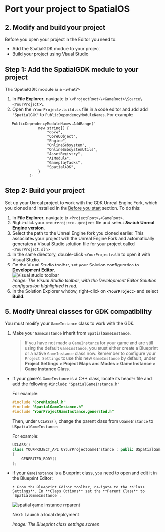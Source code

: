 # Port your project to SpatialOS

## 2. Modify and build your project

Before you open your project in the Editor you need to: 
* Add the SpatialGDK module to your project
* Build your project using Visual Studio

<!--- **Note:**  If you built the Unreal Engine Fork manually, you must clone and set up the GDK plugin by following the [manual GDK installation instructions]({{urlRoot}}/content/manual-engine-build#installing-the-spatialos-gdk-for-unreal) before you follow the rest of this guide.</br> --->

## Step 1: Add the SpatialGDK module to your project

The SpatialGDK module is a <what?>

1. In **File Explorer**, navigate to `\<ProjectRoot>\<GameRoot>\Source\<YourProject>\`.
1. Open the `<YourProject>.build.cs` file in a code editor and add add `"SpatialGDK"` to `PublicDependencyModuleNames`.
For example:  

```
   PublicDependencyModuleNames.AddRange(`
               new string[] {
                   "Core",
                   "CoreUObject",
                   "Engine",
                   "OnlineSubsystem",
                   "OnlineSubsystemUtils",
                   "AssetRegistry",
                   "AIModule",
                   "GameplayTasks",
                   "SpatialGDK",
               }
           );
```

## Step 2: Build your project

Set up your Unreal project to work with the GDK Unreal Engine Fork, which you cloned and installed in the [Before you start](#1-before-you-start) section. To do this:

1. In **File Explorer**, navigate to `<ProjectRoot>\<GameRoot>`.
2. Right-click your `<YourProject>.uproject` file and select **Switch Unreal Engine version**.
3. Select the path to the Unreal Engine fork you cloned earlier. This associates your project with the Unreal Engine Fork and automatically generates a Visual Studio solution file for your project called `<YourProject.sln>`
4. In the same directory, double-click `<YourProject>`.sln to open it with Visual Studio.
5. On the Visual Studio toolbar, set your Solution configuration to **Development Editor**. <br/>
![Visual studio toolbar]({{AssetRoot}}assets/screen-grabs/porting-solution-config.png)<br/>
   _Image: The Visual Studio toolbar, with the Development Editor Solution configuration highlighted in red._
6. In the Solution Explorer window, right-click on **`<YourProject>`** and select **Build**.

## 5. Modify Unreal classes for GDK compatibility

You must modify your `GameInstance` class to work with the GDK.  

1. Make your `GameInstance` inherit from `SpatialGameInstance`.  <br/>

   > If you have not made a `GameInstance` for your game and are still using the default `GameInstance`, you must either create a Blueprint or a native `GameInstance` class now. Remember to configure your `Project Settings` to use this new `GameInstance` by default, under **Project Settings > Project Maps and Modes > Game Instance > Game Instance Class**. <br/>

- If your game's `GameInstance` is a C++ class, locate its header file and add the following `#include`:
  `"SpatialGameInstance.h"`

  For example:

  ```cpp
  #include "CoreMinimal.h"
  #include "SpatialGameInstance.h"
  #include "YourProjectGameInstance.generated.h"
  ```

  Then, under `UCLASS()`, change the parent class from `UGameInstance` to `USpatialGameInstance`:

  For example:  

  ```cpp
  UCLASS()
  class YOURPROJECT_API UYourProjectGameInstance : public USpatialGameInstance
  {
      GENERATED_BODY()
  };
  ```

- If your `GameInstance` is a Blueprint class, you need to open and edit it in the Blueprint Editor: 

      * From the Blueprint Editor toolbar, navigate to the **Class Settings**. In **Class Options** set the **Parent Class** to `SpatialGameInstance`.

  ![spatial game instance reparent]({{AssetRoot}}assets/screen-grabs/spatial-game-instance-reparent.png)<br/>
  
  
  
  Next: Launch a local deployment
  
  _Image: The Blueprint class settings screen_<br/>

